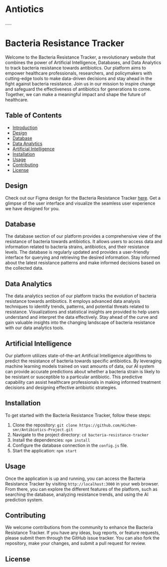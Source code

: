 # Antiotics
.....
# Bacteria Resistance Tracker

Welcome to the Bacteria Resistance Tracker, a revolutionary website that combines the power of Artificial Intelligence, Databases, and Data Analytics to track bacteria resistance towards antibiotics. Our platform aims to empower healthcare professionals, researchers, and policymakers with cutting-edge tools to make data-driven decisions and stay ahead in the fight against bacteria resistance. Join us in our mission to inspire change and safeguard the effectiveness of antibiotics for generations to come. Together, we can make a meaningful impact and shape the future of healthcare.

## Table of Contents
- [Introduction](#bacteria-resistance-tracker)
- [Design](#design)
- [Database](#database)
- [Data Analytics](#data-analytics)
- [Artificial Intelligence](#artificial-intelligence)
- [Installation](#installation)
- [Usage](#usage)
- [Contributing](#contributing)
- [License](#license)



## Design

Check out our Figma design for the Bacteria Resistance Tracker [here](https://www.figma.com/file/ktk07lwEoQNlIXc2uqzsrT/Biotia-WEBSITE?type=design&node-id=0%3A1&t=rQFThKi2X3PxfvPw-1). Get a glimpse of the user interface and visualize the seamless user experience we have designed for you.

## Database

The database section of our platform provides a comprehensive view of the resistance of bacteria towards antibiotics. It allows users to access data and information related to bacteria strains, antibiotics, and their resistance levels. The database is regularly updated and provides a user-friendly interface for querying and retrieving the desired information. Stay informed about the latest resistance patterns and make informed decisions based on the collected data.

## Data Analytics

The data analytics section of our platform tracks the evolution of bacteria resistance towards antibiotics. It employs advanced data analysis techniques to identify trends, patterns, and potential threats related to resistance. Visualizations and statistical insights are provided to help users understand and interpret the data effectively. Stay ahead of the curve and gain valuable insights into the changing landscape of bacteria resistance with our data analytics tools.

## Artificial Intelligence

Our platform utilizes state-of-the-art Artificial Intelligence algorithms to predict the resistance of bacteria towards specific antibiotics. By leveraging machine learning models trained on vast amounts of data, our AI system can provide accurate predictions about whether a bacteria strain is likely to be resistant or susceptible to a particular antibiotic. This predictive capability can assist healthcare professionals in making informed treatment decisions and designing effective antibiotic strategies.

## Installation

To get started with the Bacteria Resistance Tracker, follow these steps:

1. Clone the repository: `git clone https://github.com/Hichem-smr/Antibiotics-Project.git`
2. Navigate to the project directory: `cd bacteria-resistance-tracker`
3. Install the dependencies: `npm install`
4. Configure the database connection in the `config.js` file.
5. Start the application: `npm start`

## Usage

Once the application is up and running, you can access the Bacteria Resistance Tracker by visiting `http://localhost:3000` in your web browser. From there, you can explore the different features of the platform, such as searching the database, analyzing resistance trends, and using the AI prediction system.

## Contributing

We welcome contributions from the community to enhance the Bacteria Resistance Tracker. If you have any ideas, bug reports, or feature requests, please submit them through the GitHub issue tracker. You can also fork the repository, make your changes, and submit a pull request for review.

## License
